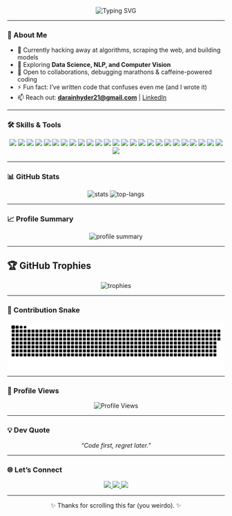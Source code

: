<p align="center"> 
  <img src="https://readme-typing-svg.herokuapp.com?font=Fira+Code&size=24&pause=1000&color=F75C7E&center=true&vCenter=true&width=600&lines=Hey+there!+I'm+Darain+Hyder;Data+Science+%7C+ML+Enthusiast;NLP+%7C+Computer+Vision+Practitioner" alt="Typing SVG" /> 
</p>

---

### 🚀 About Me  
- 🔭 Currently hacking away at algorithms, scraping the web, and building models  
- 🌱 Exploring **Data Science, NLP, and Computer Vision**  
- 👯 Open to collaborations, debugging marathons & caffeine-powered coding  
- ⚡ Fun fact: I’ve written code that confuses even me (and I wrote it)  
- 📫 Reach out: **darainhyder21@gmail.com** | [LinkedIn](https://www.linkedin.com/in/syed-darain-hyder-kazmi)  

---

### 🛠️ Skills & Tools  
<p align="center">  
<!-- Languages & Core Libraries -->
<img src="https://img.shields.io/badge/Python-3776AB?style=for-the-badge&logo=python&logoColor=white"/>  
<img src="https://img.shields.io/badge/NumPy-013243?style=for-the-badge&logo=numpy&logoColor=white"/>  
<img src="https://img.shields.io/badge/Pandas-150458?style=for-the-badge&logo=pandas&logoColor=white"/>  

<!-- ML/DL & AI -->
<img src="https://img.shields.io/badge/Scikit--Learn-F7931E?style=for-the-badge&logo=scikit-learn&logoColor=white"/>  
<img src="https://img.shields.io/badge/TensorFlow-FF6F00?style=for-the-badge&logo=tensorflow&logoColor=white"/>  
<img src="https://img.shields.io/badge/PyTorch-EE4C2C?style=for-the-badge&logo=pytorch&logoColor=white"/>  
<img src="https://img.shields.io/badge/NLP-FF4088?style=for-the-badge&logo=apache&logoColor=white"/>  
<img src="https://img.shields.io/badge/Computer%20Vision-4285F4?style=for-the-badge&logo=opencv&logoColor=white"/>  
<img src="https://img.shields.io/badge/Kaggle-20BEFF?style=for-the-badge&logo=kaggle&logoColor=white"/>  

<!-- Visualization -->
<img src="https://img.shields.io/badge/Matplotlib-11557C?style=for-the-badge&logo=plotly&logoColor=white"/>  
<img src="https://img.shields.io/badge/Seaborn-3792CB?style=for-the-badge&logo=python&logoColor=white"/>  
<img src="https://img.shields.io/badge/Power%20BI-F2C811?style=for-the-badge&logo=powerbi&logoColor=black"/>  

<!-- Web & Backend -->
<img src="https://img.shields.io/badge/HTML5-E34F26?style=for-the-badge&logo=html5&logoColor=white"/>  
<img src="https://img.shields.io/badge/CSS3-1572B6?style=for-the-badge&logo=css3&logoColor=white"/>  
<img src="https://img.shields.io/badge/SQL-336791?style=for-the-badge&logo=postgresql&logoColor=white"/>  
<img src="https://img.shields.io/badge/FastAPI-009688?style=for-the-badge&logo=fastapi&logoColor=white"/>  

<!-- DevOps & Tools -->
<img src="https://img.shields.io/badge/Docker-2496ED?style=for-the-badge&logo=docker&logoColor=white"/>  
<img src="https://img.shields.io/badge/Git-F05032?style=for-the-badge&logo=git&logoColor=white"/>  
<img src="https://img.shields.io/badge/GitHub-181717?style=for-the-badge&logo=github&logoColor=white"/>  
<img src="https://img.shields.io/badge/GitLab-FC6D26?style=for-the-badge&logo=gitlab&logoColor=white"/>  
<img src="https://img.shields.io/badge/GitHub%20Actions-2088FF?style=for-the-badge&logo=githubactions&logoColor=white"/>  
<img src="https://img.shields.io/badge/Postman-FF6C37?style=for-the-badge&logo=postman&logoColor=white"/>  
<img src="https://img.shields.io/badge/AWS-232F3E?style=for-the-badge&logo=amazonaws&logoColor=white"/>  
<img src="https://img.shields.io/badge/Heroku-430098?style=for-the-badge&logo=heroku&logoColor=white"/>  

<!-- Design -->
<img src="https://img.shields.io/badge/Figma-F24E1E?style=for-the-badge&logo=figma&logoColor=white"/>  
<img src="https://img.shields.io/badge/Canva-00C4CC?style=for-the-badge&logo=canva&logoColor=white"/>  
</p>  

---

### 📊 GitHub Stats  
<p align="center">  
  <img src="https://github-readme-stats.vercel.app/api?username=DarainHyder&show_icons=true&theme=radical" alt="stats" height="165"/>  
  <img src="https://github-readme-stats.vercel.app/api/top-langs/?username=DarainHyder&layout=compact&theme=radical" alt="top-langs" height="165"/>  
 <!-- <p align="center">
  <img src="https://streak-stats.demolab.com?user=DarainHyder&theme=radical" alt="GitHub Streak" height="165"/>
  </p> -->
</p>  
 

---

### 📈 Profile Summary  
<p align="center">  
  <img src="https://github-profile-summary-cards.vercel.app/api/cards/profile-details?username=DarainHyder&theme=radical" alt="profile summary"/>  
</p>  

---

## 🏆 GitHub Trophies  
<p align="center">  
  <img src="https://github-profile-trophy.vercel.app/?username=DarainHyder&theme=radical&no-frame=false&no-bg=true&margin-w=4" alt="trophies"/>  
</p>  

---

### 🐍 Contribution Snake  

![Snake animation](https://raw.githubusercontent.com/DarainHyder/DarainHyder/main/output/github-contribution-grid-snake.svg)

---

### 👀 Profile Views  
<p align="center">  
  <img src="https://komarev.com/ghpvc/?username=DarainHyder&style=for-the-badge&color=F75C7E" alt="Profile Views"/>  
</p>  

---

### 💡 Dev Quote  
<p align="center"><i>“Code first, regret later.”</i></p>  

---

### 🌐 Let’s Connect  
<p align="center">  
  <a href="https://www.linkedin.com/in/syed-darain-hyder-kazmi">  
    <img src="https://img.shields.io/badge/LinkedIn-0077B5?style=for-the-badge&logo=linkedin&logoColor=white"/>  
  </a>  
  <a href="mailto:darainhyder21@gmail.com">  
    <img src="https://img.shields.io/badge/Email-D14836?style=for-the-badge&logo=gmail&logoColor=white"/>  
  </a>  
  <a href="https://www.instagram.com/sawab_e_darain?igsh=ZmpvM3EzMnNxc2Jy">  
    <img src="https://img.shields.io/badge/Instagram-E4405F?style=for-the-badge&logo=instagram&logoColor=white"/>  
  </a>  
</p>  

---
<p align="center">✨ Thanks for scrolling this far (you weirdo). ✨</p>  

